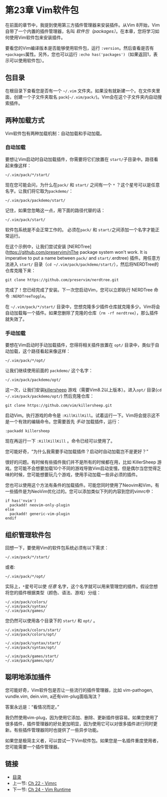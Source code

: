 # 第23章 Vim软件包

在前面的章节中，我提到使用第三方插件管理器来安装插件。从Vim 8开始，Vim自带了一个内置的插件管理器，名叫 *软件包（packages）*。在本章，您将学习如何使用Vim软件包来安装插件。

要看您的Vim编译版本是否能够使用软件包，运行 `:version`。然后查看是否有 `+packages`属性。另外，您也可以运行 `:echo has('packages')`（如果返回1，表示可以使用软件包）。

## 包目录

在根目录下查看您是否有一个 `~/.vim` 文件夹。如果没有就新建一个。在文件夹里面，创建一个子文件夹取名 `pack`(`~/.vim/pack/`)。Vim会在这个子文件夹内自动搜索插件。

## 两种加载方式

Vim软件包有两种加载机制：自动加载和手动加载。

### 自动加载

要想让Vim启动时自动加载插件，你需要将它们放置在 `start/`子目录中。路径看起来像这样：

```
~/.vim/pack/*/start/
```

现在您可能会问，为什么在`pack/` 和 `start/` 之间有一个 `*` ？这个星号可以是任意名字。让我们将它取为`packdemo/`：

```
~/.vim/pack/packdemo/start/
```

记住，如果您忽略这一点，用下面的路径代替的话：

```
~/.vim/pack/start/
```

软件包系统是不会正常工作的。 必须在`pack/` 和 `start/`之间添加一个名字才能正常运行。

在这个示例中，让我们尝试安装 [NERDTree](https://github.com/preservim/nThe package system won't work. It is imperative to put a name between `pack/` and `start/`.erdtree) 插件。用任意方法进入 `start/` 目录（`cd ~/.vim/pack/packdemo/start/`），然后将NERDTree的仓库克隆下来：

```
git clone https://github.com/preservim/nerdtree.git
```

完成了！您已经完成了安装。下一次您启动Vim，您可以立即执行 NERDTree 命令 `:NERDTreeToggle`。

在 `~/.vim/pack/*/start/` 目录中，您想克隆多少插件仓库就克隆多少。Vim将会自动加载每一个插件。如果您删除了克隆的仓库（`rm -rf nerdtree`），那么插件就失效了。

### 手动加载

要想在Vim启动时手动加载插件，您得将相关插件放置在 `opt/` 目录中，类似于自动加载，这个路径看起来像这样：

```
~/.vim/pack/*/opt/
```

让我们继续使用前面的 `packdemo/` 这个名字：

```
~/.vim/pack/packdemo/opt/
```

这一次，让我们安装[killersheep](https://github.com/vim/killersheep) 游戏（需要Vim8.2以上版本）。进入`opt/` 目录(`cd ~/.vim/pack/packdemo/opt/`) 然后克隆仓库：

```
git clone https://github.com/vim/killersheep.git
```

启动Vim。执行游戏的命令是 `:KillKillKill`。试着运行一下。Vim将会提示这不是一个有效的编辑命令。您需要首先 *手动* 加载插件，运行：

```
:packadd killersheep
```

现在再运行一下 `:KillKillKill` 。命令已经可以使用了。

您可能好奇，“为什么我需要手动加载插件？启动时自动加载岂不是更好？”

很好的问题。有时候有些插件我们并不是所有的时候都在用，比如 KillerSheep 游戏。您可能不会想要加载10个不同的游戏导致Vim启动变慢。但是偶尔当您觉得乏味的时候，您可能想要玩几个游戏，使用手动加载一些非必须的插件。

您也可以使用这个方法有条件的加载插件。可能您同时使用了Neovim和Vim，有一些插件是为NeoVim优化过的。您可以添加类似下列的内容到您的vimrc中：

```
if has('nvim')
  packadd! neovim-only-plugin
else
  packadd! generic-vim-plugin
endif
```

## 组织管理软件包

回想一下，要使用Vim的软件包系统必须有以下需求：

```
~/.vim/pack/*/start/
```

或者:

```
~/.vim/pack/*/opt/
```

实际上，`*`星号可以使 *任意* 名字，这个名字就可以用来管理您的插件。假设您想将您的插件根据类型（颜色、语法、游戏）分组：

```
~/.vim/pack/colors/
~/.vim/pack/syntax/
~/.vim/pack/games/
```

您仍然可以使用各个目录下的 `start/` 和 `opt/` 。

```
~/.vim/pack/colors/start/
~/.vim/pack/colors/opt/

~/.vim/pack/syntax/start/
~/.vim/pack/syntax/opt/

~/.vim/pack/games/start/
~/.vim/pack/games/opt/
```

## 聪明地添加插件

您可能好奇，Vim软件包是否让一些流行的插件管理器，比如 vim-pathogen, vundle.vim, dein.vim, a还有vim-plug面临淘汰？

答案永远是：“看情况而定。”

我仍然使用vim-plug，因为使用它添加、删除、更新插件很容易。如果您使用了很多插件，插件管理器的好处更加明显，因为使用它可以对很多插件进行同时更新。有些插件管理器同时也提供了一些异步功能。

如果您是极简主义者，可以尝试一下Vim软件包。如果您是一名插件重度使用者，您可能需要一个插件管理器。

## 链接

- [目录](./directory.md)
- 上一节: [Ch 22 - Vimrc](./ch22_vimrc.md)
- 下一节: [Ch 24 - Vim Runtime](./ch24_vim_runtime.md)
